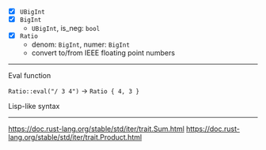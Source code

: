 - [X] `UBigInt`
- [X] `BigInt`
  - `UBigInt`, is_neg: `bool`
- [X] `Ratio`
  - denom: `BigInt`, numer: `BigInt`
  - convert to/from IEEE floating point numbers

---

Eval function

`Ratio::eval("/ 3 4")` -> `Ratio { 4, 3 }`

Lisp-like syntax

---

https://doc.rust-lang.org/stable/std/iter/trait.Sum.html
https://doc.rust-lang.org/stable/std/iter/trait.Product.html
